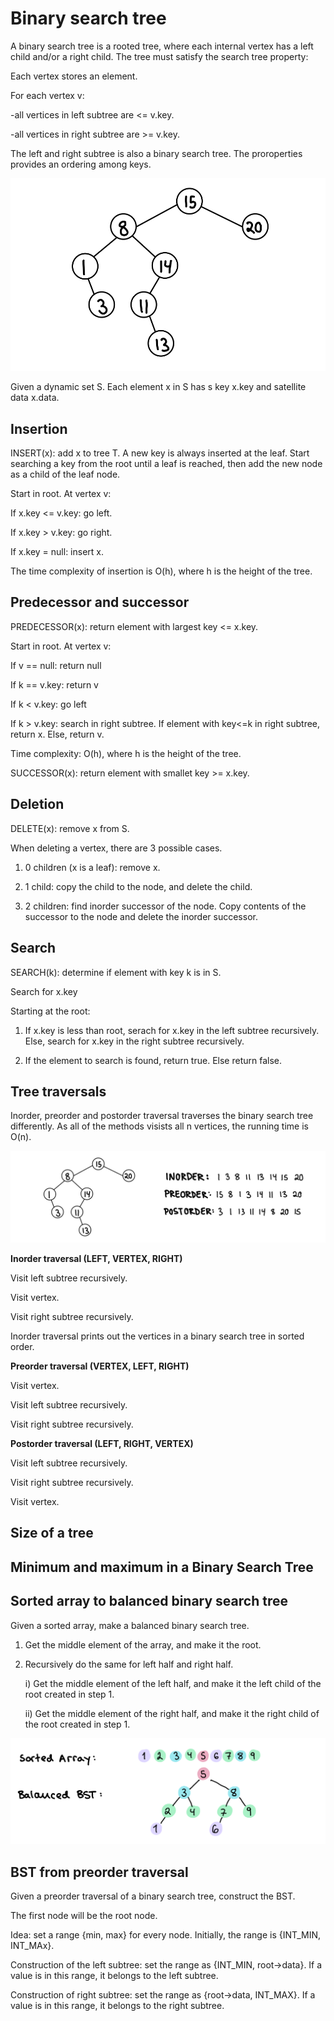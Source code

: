 # Binary search tree

A binary search tree is a rooted tree, where each internal vertex has a left child and/or a right child. The tree must satisfy the search tree property:

Each vertex stores an element.


For each vertex v:

-all vertices in left subtree are <= v.key.

-all vertices in right subtree are >= v.key.

The left and right subtree is also a binary search tree. The proroperties provides an ordering among keys.

![binary_tree_illustration](images_binary_search_tree/binary_search_tree1.jpg)

Given a dynamic set S. Each element x in S has s key x.key and satellite data x.data. 



## Insertion
INSERT(x): add x to tree T. A new key is always inserted at the leaf. Start searching a key from the root until a leaf is reached, then add the new node as a child of the leaf node.

Start in root. At vertex v:

If x.key <= v.key: go left.

If x.key > v.key: go right.

If x.key = null: insert x.

The time complexity of insertion is O(h), where h is the height of the tree.

## Predecessor and successor
PREDECESSOR(x): return element with largest key <= x.key.

Start in root. At vertex v:

If v == null: return null

If k == v.key: return v

If k < v.key: go left

If k > v.key: search in right subtree. If element with key<=k in right subtree, return x. Else, return v.

Time complexity: O(h), where h is the height of the tree.

SUCCESSOR(x): return element with smallet key >= x.key.


## Deletion

DELETE(x): remove x from S.

When deleting a vertex, there are 3 possible cases.

1. 0 children (x is a leaf): remove x.

2. 1 child: copy the child to the node, and delete the child.

3. 2 children: find inorder successor of the node. Copy contents of the successor to the node and delete the inorder successor.

## Search

SEARCH(k): determine if element with key k is in S.

Search for x.key

Starting at the root:

1. If x.key is less than root, serach for x.key in the left subtree recursively. Else, search for x.key in the right subtree recursively.

2. If the element to search is found, return true. Else return false.


## Tree traversals

Inorder, preorder and postorder traversal traverses the binary search tree differently. As all of the methods visists all n vertices, the running time is O(n).

![tree_traversal](images_binary_search_tree/tree_traversal.jpg)

**Inorder traversal (LEFT, VERTEX, RIGHT)**

Visit left subtree recursively.

Visit vertex.

Visit right subtree recursively.


Inorder traversal prints out the vertices in a binary search tree in sorted order.

**Preorder traversal (VERTEX, LEFT, RIGHT)**

Visit vertex.

Visit left subtree recursively.

Visit right subtree recursively.

**Postorder traversal (LEFT, RIGHT, VERTEX)**

Visit left subtree recursively.

Visit right subtree recursively.

Visit vertex.


## Size of a tree

## Minimum and maximum in a Binary Search Tree

## Sorted array to balanced binary search tree
Given a sorted array, make a balanced binary search tree.

1. Get the middle element of the array, and make it the root.
2. Recursively do the same for left half and right half.

    i) Get the middle element of the left half, and make it the left child of the root created in step 1.

    ii) Get the middle element of the right half, and make it the right child of the root created in step 1.

![sorted_to_BST](images_binary_search_tree/sorted_array_to_BST.jpg)

## BST from preorder traversal

Given a preorder traversal of a binary search tree, construct the BST.

The first node will be the root node.

Idea: set a range {min, max} for every node. Initially, the range is {INT_MIN, INT_MAx}.

Construction of the left subtree: set the range as {INT_MIN, root->data}. If a value is in this range, it belongs to the left subtree.

Construction of right subtree: set the range as {root->data, INT_MAX}. If a value is in this range, it belongs to the right subtree.

